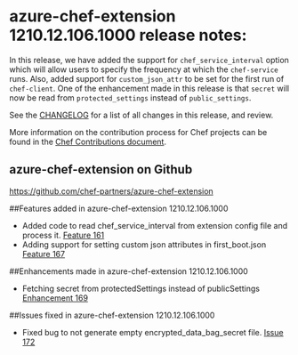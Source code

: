 <!---
This file is reset every time a new release is done. The contents of this file are for the currently unreleased version.

Example Note:

## Example Heading
Details about the thing that changed that needs to get included in the Release Notes in markdown.
-->
# azure-chef-extension 1210.12.106.1000 release notes:
In this release, we have added the support for `chef_service_interval` option which will allow users to specify the frequency at which the `chef-service` runs. Also, added support for `custom_json_attr` to be set for the first run of `chef-client`. One of the enhancement made in this release is that `secret` will now be read from `protected_settings` instead of `public_settings`.

See the [CHANGELOG](https://github.com/chef-partners/azure-chef-extension/blob/master/CHANGELOG.md) for a list of all changes in this release, and review.

More information on the contribution process for Chef projects can be found in the [Chef Contributions document](https://docs.chef.io/community_contributions.html).

## azure-chef-extension on Github
https://github.com/chef-partners/azure-chef-extension


##Features added in azure-chef-extension 1210.12.106.1000
* Added code to read chef_service_interval from extension config file and process it. [Feature 161](https://github.com/chef-partners/azure-chef-extension/pull/161)
* Adding support for setting custom json attributes in first_boot.json [Feature 167](https://github.com/chef-partners/azure-chef-extension/pull/167)


##Enhancements made in azure-chef-extension 1210.12.106.1000
* Fetching secret from protectedSettings instead of publicSettings [Enhancement 169](https://github.com/chef-partners/azure-chef-extension/pull/169)


##Issues fixed in azure-chef-extension 1210.12.106.1000
* Fixed bug to not generate empty encrypted_data_bag_secret file. [Issue 172](https://github.com/chef-partners/azure-chef-extension/pull/172)
